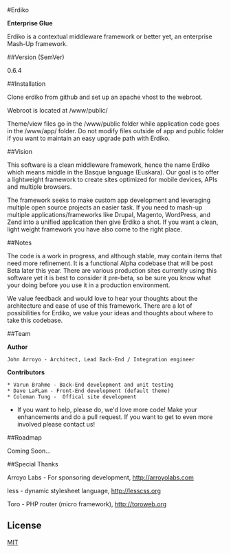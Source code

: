 #Erdiko


**Enterprise Glue**

Erdiko is a contextual middleware framework or better yet, an enterprise Mash-Up framework.

##Version (SemVer)


0.6.4

##Installation


Clone erdiko from github and set up an apache vhost to the webroot.

Webroot is located at /www/public/

Theme/view files go in the /www/public folder while application code goes in the /www/app/ folder.  Do not modify files outside of app and public folder if you want to maintain an easy upgrade path with Erdiko.

##Vision


This software is a clean middleware framework, hence the name Erdiko which means middle in the Basque language (Euskara).  Our goal is to offer a lightweight framework to create sites optimized for mobile devices, APIs and multiple browsers.

The framework seeks to make custom app development and leveraging multiple open source projects an easier task.  If you need to mash-up multiple applications/frameworks like Drupal, Magento, WordPress, and Zend into a unified application then give Erdiko a shot.  If you want a clean, light weight framework you have also come to the right place.

##Notes


The code is a work in progress, and although stable, may contain items that need more refinement.  It is a functional Alpha codebase that will be post Beta later this year.  There are various production sites currently using this software yet it is best to consider it pre-beta, so be sure you know what your doing before you use it in a production environment.

We value feedback and would love to hear your thoughts about the architecture and ease of use of this framework.  There are a lot of possibilities for Erdiko, we value your ideas and thoughts about where to take this codebase.

##Team


**Author**

	John Arroyo - Architect, Lead Back-End / Integration engineer

**Contributors**

	* Varun Brahme - Back-End development and unit testing
	* Dave LaFLam - Front-End development (default theme)
	* Coleman Tung -  Offical site development

* If you want to help, please do, we'd love more code!  Make your enhancements and do a pull request.  If you want to get to even more involved please contact us!

##Roadmap


Coming Soon...

##Special Thanks

Arroyo Labs - For sponsoring development, http://arroyolabs.com

less - dynamic stylesheet language, http://lesscss.org

Toro - PHP router (micro framework), http://toroweb.org

## License

[MIT](http://opensource.org/licenses/MIT)

